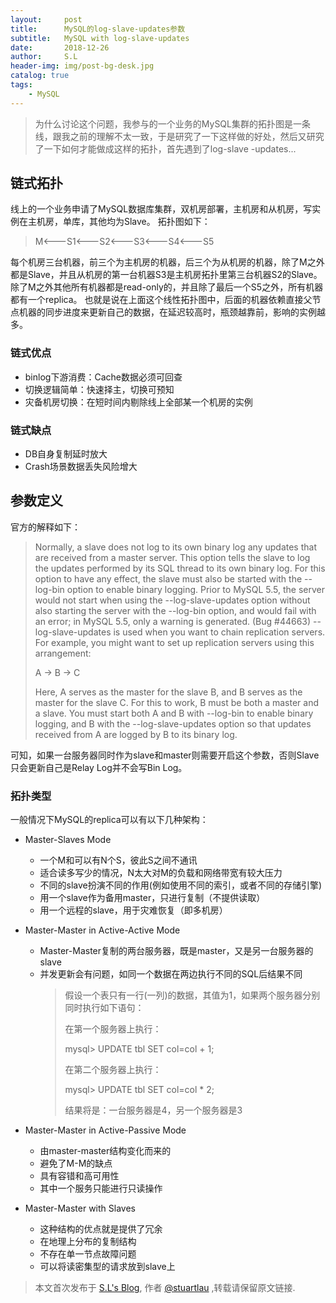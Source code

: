 ```yaml
---
layout:     post
title:      MySQL的log-slave-updates参数
subtitle:   MySQL with log-slave-updates 
date:       2018-12-26
author:     S.L
header-img: img/post-bg-desk.jpg
catalog: true
tags:
    - MySQL
---
```

> 为什么讨论这个问题，我参与的一个业务的MySQL集群的拓扑图是一条线，跟我之前的理解不太一致，于是研究了一下这样做的好处，然后又研究了一下如何才能做成这样的拓扑，首先遇到了log-slave
-updates...

## 链式拓扑
线上的一个业务申请了MySQL数据库集群，双机房部署，主机房和从机房，写实例在主机房，单库，其他均为Slave。
拓扑图如下：
> M<---S1<---S2<---S3<---S4<---S5

每个机房三台机器，前三个为主机房的机器，后三个为从机房的机器，除了M之外都是Slave，并且从机房的第一台机器S3是主机房拓扑里第三台机器S2的Slave。
除了M之外其他所有机器都是read-only的，并且除了最后一个S5之外，所有机器都有一个replica。
也就是说在上面这个线性拓扑图中，后面的机器依赖直接父节点机器的同步进度来更新自己的数据，在延迟较高时，瓶颈越靠前，影响的实例越多。

### 链式优点
- binlog下游消费：Cache数据必须可回查
- 切换逻辑简单：快速择主，切换可预知
- 灾备机房切换：在短时间内剔除线上全部某一个机房的实例

### 链式缺点
- DB自身复制延时放大
- Crash场景数据丢失风险增大

## 参数定义
官方的解释如下：
> Normally, a slave does not log to its own binary log any updates that are received from a 
master server. This option tells the slave to log the updates performed by its SQL thread to its 
own binary log. For this option to have any effect, the slave must also be started with the --log-bin option to enable binary logging. Prior to MySQL 5.5, the server would not start when using the --log-slave-updates option without also starting the server with the --log-bin option, and would fail with an error; in MySQL 5.5, only a warning is generated. (Bug #44663) --log-slave-updates is used when you want to chain replication servers. For example, you might want to set up replication servers using this arrangement:
>  
>  A -> B -> C
>  
>  Here, A serves as the master for the slave B, and B serves as the master for the slave C. For 
this to work, B must be both a master and a slave. You must start both A and B with --log-bin to enable binary logging, and B with the --log-slave-updates option so that updates received from A are logged by B to its binary log.

可知，如果一台服务器同时作为slave和master则需要开启这个参数，否则Slave只会更新自己是Relay Log并不会写Bin Log。

### 拓扑类型
一般情况下MySQL的replica可以有以下几种架构：
- Master-Slaves Mode
    - 一个M和可以有N个S，彼此S之间不通讯
    - 适合读多写少的情况，N太大对M的负载和网络带宽有较大压力   
    - 不同的slave扮演不同的作用(例如使用不同的索引，或者不同的存储引擎)
    - 用一个slave作为备用master，只进行复制（不提供读取）
    - 用一个远程的slave，用于灾难恢复（即多机房）

- Master-Master in Active-Active Mode
    - Master-Master复制的两台服务器，既是master，又是另一台服务器的slave
    - 并发更新会有问题，如同一个数据在两边执行不同的SQL后结果不同
        > 假设一个表只有一行(一列)的数据，其值为1，如果两个服务器分别同时执行如下语句：
        >
        > 在第一个服务器上执行：
        >
        >  mysql> UPDATE tbl SET col=col + 1;
        >
        >  在第二个服务器上执行：
        >
        >  mysql> UPDATE tbl SET col=col * 2;
        >
        >  结果将是：一台服务器是4，另一个服务器是3
- Master-Master in Active-Passive Mode
    - 由master-master结构变化而来的
    - 避免了M-M的缺点
    - 具有容错和高可用性
    - 其中一个服务只能进行只读操作

- Master-Master with Slaves
    - 这种结构的优点就是提供了冗余
    - 在地理上分布的复制结构
    - 不存在单一节点故障问题
    - 可以将读密集型的请求放到slave上

> 本文首次发布于 [S.L's Blog](http://elsef.com), 作者 [@stuartlau](http://github.com/stuartlau) ,转载请保留原文链接.
